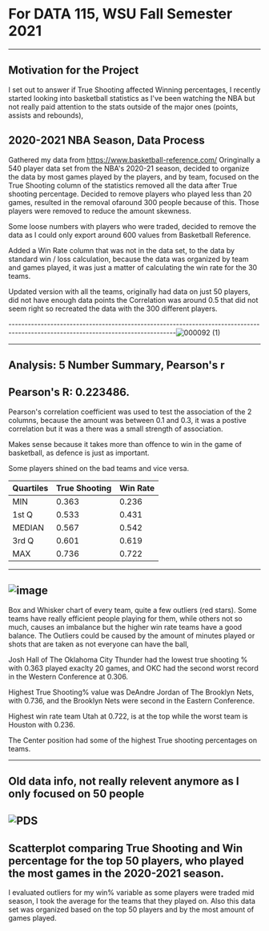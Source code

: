 # For DATA 115, WSU Fall Semester 2021
---------------------------------------------------------------------------------------------------------------------------------
Motivation for the Project
---------------------------------------------------------------------------------------------------------------------------------
I set out to answer if True Shooting affected Winning percentages, I recently started looking into basketball statistics as I've been watching the NBA but not really paid attention to the stats outside of the major ones (points, assists and rebounds), 

2020-2021 NBA Season, Data Process
----------------------------------------------------------------------------------------------------------------------------------
Gathered my data from https://www.basketball-reference.com/ 
Oringinally a 540 player data set from the NBA's 2020-21 season, decided to organize the data by most games played by the players, and by team, focused on the True Shooting column of the statistics removed all the data after True shooting percentage. Decided to remove players who played less than 20 games, resulted in the removal ofaround 300 people because of this. Those players were removed to reduce the amount skewness.

Some loose numbers with players who were traded, decided to remove the data as I could only export around 600 values from Basketball Reference.

Added a Win Rate column that was not in the data set, to the data by standard win / loss calculation, because the data was organized by team and games played, it was just a matter of calculating the win rate for the 30 teams.

Updated version with all the teams, originally had data on just 50 players, did not have enough data points the Correlation was around 0.5 that did not seem right so recreated the data with the 300 different players.

----------------------------------------------------------------------------------------------------------------------------------![000092 (1)](https://user-images.githubusercontent.com/91152880/144525428-38c892d7-a73d-402c-8a0c-3a2b4cafa84c.png)

-------------------------------------------------------------------------------------------------------------------------------
Analysis: 5 Number Summary, Pearson's r
-------------------------------------------------------------------------------------------------------------------------------
Pearson's R: 0.223486.
-------------------------------------------------------------------------------------------------------------------------------
Pearson's correlation coefficient was used to test the association of the 2 columns, because the amount was between 0.1 and 0.3, it was a postive correlation but it was a there was a small strength of association. 

Makes sense because it takes more than offence to win in the game of basketball, as defence is just as important.

Some players shined on the bad teams and vice versa.

|Quartiles|True Shooting |Win Rate |
|---------|--------------|---------|
|MIN|	  0.363	           |	0.236  |
|1st Q|	0.533            |  0.431  |
|MEDIAN|	0.567          |0.542    |
|3rd Q|	0.601		         |0.619    |
|MAX| 0.736		           | 0.722   |

--------------
![image](https://user-images.githubusercontent.com/91152880/144703315-766af838-15f6-442f-a192-7904ab8a55bb.png)
-----------------
Box and Whisker chart of every team, quite a few outliers (red stars).
Some teams have really efficient people playing for them, while others not so much, causes an imbalance but the higher win rate teams have a good balance. 
The Outliers could be caused by the amount of minutes played or shots that are taken as not everyone can have the ball,

Josh Hall of The Oklahoma City Thunder had the lowest true shooting % with 0.363 played exaclty 20 games, and OKC had the second worst record in the Western Conference at 0.306.

Highest True Shooting% value was DeAndre Jordan of The Brooklyn Nets, with 0.736, and the Brooklyn Nets were second in the Eastern Conference.

Highest win rate team Utah at 0.722, is at the top while the worst team is Houston with 0.236. 

The Center position had some of the highest True shooting percentages on teams.

----------------------------------------------------------------------------------------------------------------------------------
Old data info, not really relevent anymore as I only focused on 50 people
----------------------------------------------------------------------------------------------------------------------------------
![PDS](https://user-images.githubusercontent.com/91152880/142282949-3ecde435-e6b0-46e8-a922-771906083eff.jpeg)
----------------------------------------------------------------------------------------------------------------------------------

Scatterplot comparing True Shooting and Win percentage for the top 50 players, who played the most games in the 2020-2021 season.
----------------------------------------------------------------------------------------------------------------------------------
I evaluated outliers for my win% variable as some players were traded mid season, I took the average for the teams that they played on. Also this data set was  organized based on the top 50 players and by the most amount of games played.
